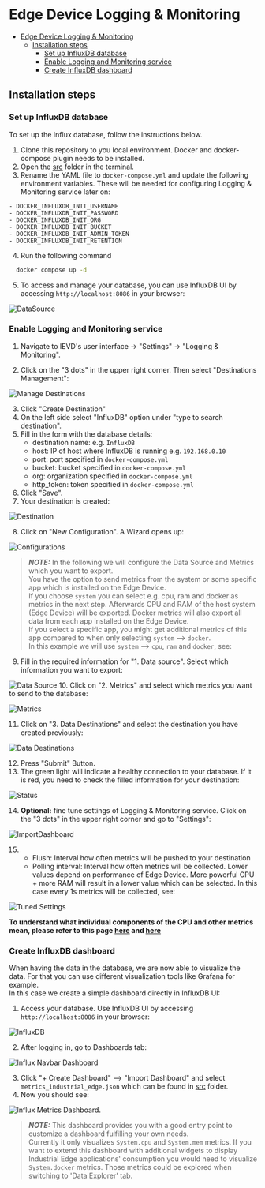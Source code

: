 # Edge Device Logging & Monitoring

- [Edge Device Logging \& Monitoring](#edge-device-logging--monitoring)
  - [Installation steps](#installation-steps)
    - [Set up InfluxDB database](#set-up-influxdb-database)
    - [Enable Logging and Monitoring service](#enable-logging-and-monitoring-service)
    - [Create InfluxDB dashboard](#create-influxdb-dashboard)

## Installation steps

### Set up InfluxDB database

To set up the Influx database, follow the instructions below. 

1. Clone this repository to you local environment. Docker and docker-compose plugin needs to be installed. 
2. Open the [src](../src) folder in the terminal.
3. Rename the YAML file to `docker-compose.yml` and update the following environment variables. These will be needed for configuring Logging & Monitoring service later on: 
  ```
  - DOCKER_INFLUXDB_INIT_USERNAME
  - DOCKER_INFLUXDB_INIT_PASSWORD
  - DOCKER_INFLUXDB_INIT_ORG
  - DOCKER_INFLUXDB_INIT_BUCKET
  - DOCKER_INFLUXDB_INIT_ADMIN_TOKEN
  - DOCKER_INFLUXDB_INIT_RETENTION
  ```
4. Run the following command

```bash
  docker compose up -d
```
5. To access and manage your database, you can use InfluxDB UI by accessing `http://localhost:8086` in your browser:

![DataSource](./graphics/influxDB.png)


### Enable Logging and Monitoring service

1. Navigate to IEVD's user interface -> "Settings" -> "Logging & Monitoring".
   
2. Click on the "3 dots" in the upper right corner. Then select "Destinations Management":

![Manage Destinations](./graphics/manage-destinations.png)

3. Click "Create Destination"
4. On the left side select "InfluxDB" option under "type to search destination".
5. Fill in the form with the database details:
   - destination name:  e.g. `InfluxDB`
   - host: IP of host where InfluxDB is running e.g. `192.168.0.10`
   - port: port specified in `docker-compose.yml`
   - bucket: bucket specified in `docker-compose.yml`
   - org: organization specified in `docker-compose.yml`
   - http_token: token specified in `docker-compose.yml`
6. Click "Save".
7. Your destination is created:
   
![Destination](./graphics/destination.png)
   
8. Click on "New Configuration". A Wizard opens up:

![Configurations](./graphics/configuration.png)


    
> **_NOTE:_**  In the following we will configure the Data Source and Metrics which you want to export. <br>
> You have the option to send metrics from the system  or some specific app which is installed on the Edge Device. <br>
> If you choose `system` you can select e.g. cpu, ram and docker as metrics in the next step. Afterwards CPU and RAM of the host system (Edge Device) will be exported. Docker metrics will also export all data from each app installed on the Edge Device. <br>
> If you select a specific app, you might get additional metrics of this app compared to when only selecting `system` --> `docker`. <br>
> In this example we will use `system` --> `cpu`, `ram` and `docker`, see:

9. Fill in the required information for "1. Data source". Select which information you want to export:

![Data Source](./graphics/data_source.png)
10. Click on "2. Metrics" and select which metrics you want to send to the database:

![Metrics](./graphics/metrics.png)

11. Click on "3. Data Destinations" and select the destination you have created previously:
  
![Data Destinations](./graphics/data_destination.png)

12. Press "Submit" Button.
13. The green light will indicate a healthy connection to your database. If it is red, you need to check the filled information for your destination:
    
![Status](./graphics/status.png)

14. **Optional:** fine tune settings of Logging & Monitoring service. Click on the "3 dots" in the upper right corner and go to "Settings":

![ImportDashboard](./graphics/settings.png)

15. - Flush: Interval how often metrics will be pushed to your destination
    - Polling interval: Interval how often metrics will be collected. Lower values depend on performance of Edge Device. More powerful CPU + more RAM will result in a lower value which can be selected. In this case every 1s metrics will be collected, see:
    
![Tuned Settings](./graphics/tuned_settings.png)


**To understand what individual components of the CPU and other metrics mean, please refer to this page [here](https://www.opsdash.com/blog/cpu-usage-linux.html) and [here](https://docs.fluentbit.io/manual/pipeline/inputs/cpu-metrics)**

### Create InfluxDB dashboard

When having the data in the database, we are now able to visualize the data. For that you can use different visualization tools like Grafana for example. <br>
In this case we create a simple dashboard directly in InfluxDB UI:

1. Access your database. Use InfluxDB UI by accessing `http://localhost:8086` in your browser:

![InfluxDB](./graphics/influxDB.png)

2.  After logging in, go to Dashboards tab:

![Influx Navbar Dashboard](./graphics/influxDB_navigate_to_dashboards.png)

3. Click "+ Create Dashboard" --> "Import Dashboard" and select `metrics_industrial_edge.json` which can be found in [src](../src) folder.
4. Now you should see:

![Influx Metrics Dashboard](./graphics/influxDB_metrics.png).

> **_NOTE:_**  This dashboard provides you with a good entry point to customize a dashboard fulfilling your own needs. <br>
> Currently it only visualizes `System.cpu` and `System.mem` metrics. If you want to extend this dashboard with additional widgets to display Industrial Edge applications' consumption you would need to visualize `System.docker` metrics. Those metrics could be explored when switching to 'Data Explorer' tab.